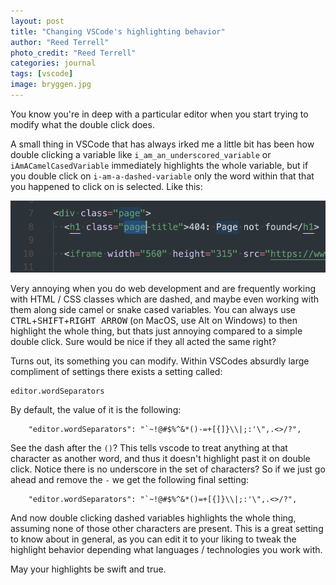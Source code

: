 ```yaml
---
layout: post
title: "Changing VSCode's highlighting behavior"
author: "Reed Terrell"
photo_credit: "Reed Terrell"
categories: journal
tags: [vscode]
image: bryggen.jpg
---
```


You know you're in deep with a particular editor when you start trying to modify what the double click does.

A small thing in VSCode that has always irked me a little bit has been how double clicking a variable like `i_am_an_underscored_variable` or `iAmACamelCasedVariable` immediately highlights the whole variable, but if you double click on `i-am-a-dashed-variable` only the word within that that you happened to click on is selected. Like this:

![bad](/assets/img/vscode-separators/you_stop_that.png)

Very annoying when you do web development and are frequently working with HTML / CSS classes which are dashed, and maybe even working with them along side camel or snake cased variables. You can always use <kbd>CTRL</kbd>+<kbd>SHIFT</kbd>+<KBD>RIGHT ARROW</KBD> (on MacOS, use Alt on Windows) to then highlight the whole thing, but thats just annoying compared to a simple double click. Sure would be nice if they all acted the same right?

Turns out, its something you can modify. Within VSCodes absurdly large compliment of settings there exists a setting called:

```console
editor.wordSeparators
```

By default, the value of it is the following:

```console
    "editor.wordSeparators": "`~!@#$%^&*()-=+[{]}\\|;:'\",.<>/?",
```

See the dash after the `()`? This tells vscode to treat anything at that character as another word, and thus it doesn't highlight past it on double click. Notice there is no underscore in the set of characters? So if we just go ahead and remove the `-` we get the following final setting:

```console
    "editor.wordSeparators": "`~!@#$%^&*()=+[{]}\\|;:'\",.<>/?",
```

And now double clicking dashed variables highlights the whole thing, assuming none of those other characters are present. This is a great setting to know about in general, as you can edit it to your liking to tweak the highlight behavior depending what languages / technologies you work with.

May your highlights be swift and true.
